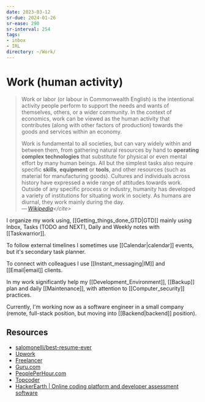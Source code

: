```yaml
---
date: 2023-03-12
sr-due: 2024-01-26
sr-ease: 290
sr-interval: 254
tags:
- inbox
- IRL
directory: ~/Work/
---
```


# Work (human activity)

> Work or labor (or labour in Commonwealth English) is the intentional activity
> people perform to support the needs and wants of themselves, others, or a
> wider community. In the context of economics, work can be viewed as the human
> activity that contributes (along with other factors of production) towards the
> goods and services within an economy.
>
> Work is fundamental to all societies, but can vary widely within and between
> them, from gathering natural resources by hand to **operating complex
> technologies** that substitute for physical or even mental effort by many
> human beings. All but the simplest tasks also require specific **skills**,
> **equipment** or **tools**, and other resources (such as material for
> manufacturing goods). Cultures and individuals across history have expressed a
> wide range of attitudes towards work. Outside of any specific process or
> industry, humanity has developed a variety of institutions for situating work
> in society. As humans are diurnal, they work mainly during the day.\
> — <cite>[Wikipedia](https://en.wikipedia.org/wiki/Work_(human_activity))</cite>

I organize my work using, [[Getting_things_done_GTD|GTD]] mainly using Inbox,
Tasks (TODO and NEXT), Daily and Weekly notes with [[Taskwarrior]].

To follow external timelines I sometimes use [[Calendar|calendar]] events, but
it's secondary task planner.

To connect with colleagues I use [[Instant_messaging|IM]] and [[Email|email]]
clients.

In my work significantly help my [[Development_Environment]], [[Backup]] plan
and daily [[Maintenance]], with attention to [[Computer_security]] practices.

Currently, I'm working now as a software engineer in a small company (remote,
full-stack position, but moving into [[Backend|backend]] position).

## Resources

- [salomonelli/best-resume-ever](https://github.com/salomonelli/best-resume-ever)
- [Upwork](https://www.upwork.com/)
- [Freelancer](https://www.freelancer.com/)
- [Guru.com](https://www.guru.com/)
- [PeoplePerHour.com](https://www.peopleperhour.com/)
- [Topcoder](https://www.topcoder.com/)
- [HackerEarth | Online coding platform and developer assessment software](https://www.hackerearth.com/)
